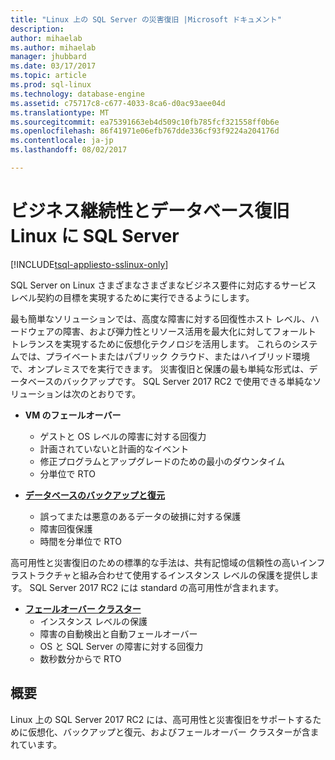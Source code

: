 ```yaml
---
title: "Linux 上の SQL Server の災害復旧 |Microsoft ドキュメント"
description: 
author: mihaelab
ms.author: mihaelab
manager: jhubbard
ms.date: 03/17/2017
ms.topic: article
ms.prod: sql-linux
ms.technology: database-engine
ms.assetid: c75717c8-c677-4033-8ca6-d0ac93aee04d
ms.translationtype: MT
ms.sourcegitcommit: ea75391663eb4d509c10fb785fcf321558ff0b6e
ms.openlocfilehash: 86f41971e06efb767dde336cf93f9224a204176d
ms.contentlocale: ja-jp
ms.lasthandoff: 08/02/2017

---
```

# <a name="business-continuity-and-database-recovery-sql-server-on-linux"></a>ビジネス継続性とデータベース復旧 Linux に SQL Server

[!INCLUDE[tsql-appliesto-sslinux-only](../includes/tsql-appliesto-sslinux-only.md)]

SQL Server on Linux さまざまなさまざまなビジネス要件に対応するサービス レベル契約の目標を実現するために実行できるようにします。

最も簡単なソリューションでは、高度な障害に対する回復性ホスト レベル、ハードウェアの障害、および弾力性とリソース活用を最大化に対してフォールト トレランスを実現するために仮想化テクノロジを活用します。 これらのシステムでは、プライベートまたはパブリック クラウド、またはハイブリッド環境で、オンプレミスでを実行できます。 災害復旧と保護の最も単純な形式は、データベースのバックアップです。 SQL Server 2017 RC2 で使用できる単純なソリューションは次のとおりです。

- **VM のフェールオーバー**
    - ゲストと OS レベルの障害に対する回復力
    - 計画されていないと計画的なイベント
    - 修正プログラムとアップグレードのための最小のダウンタイム
    - 分単位で RTO


- [**データベースのバックアップと復元**](sql-server-linux-backup-and-restore-database.md) 
    - 誤ってまたは悪意のあるデータの破損に対する保護
    - 障害回復保護
    - 時間を分単位で RTO

高可用性と災害復旧のための標準的な手法は、共有記憶域の信頼性の高いインフラストラクチャと組み合わせて使用するインスタンス レベルの保護を提供します。 SQL Server 2017 RC2 には standard の高可用性が含まれます。

- [**フェールオーバー クラスター**](sql-server-linux-shared-disk-cluster-configure.md)
    - インスタンス レベルの保護
    - 障害の自動検出と自動フェールオーバー
    - OS と SQL Server の障害に対する回復力
    - 数秒数分からで RTO


## <a name="summary"></a>概要

Linux 上の SQL Server 2017 RC2 には、高可用性と災害復旧をサポートするために仮想化、バックアップと復元、およびフェールオーバー クラスターが含まれています。 
